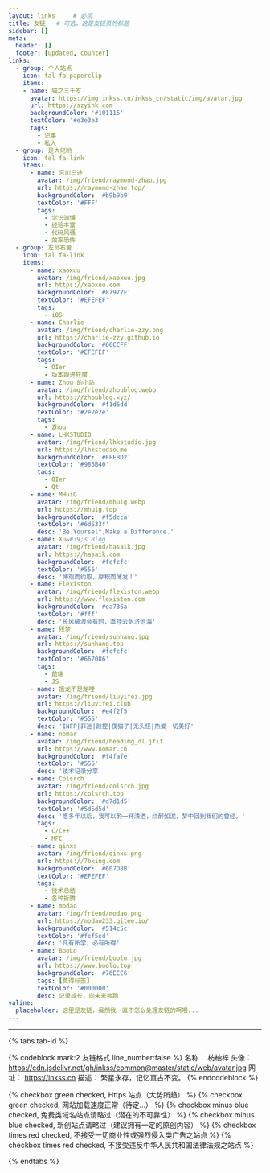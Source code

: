 ```yaml
---
layout: links     # 必须
title: 友链   # 可选，这是友链页的标题
sidebar: []
meta:
  header: []
  footer: [updated, counter]
links:
  - group: 个人站点
    icon: fal fa-paperclip
    items:
    - name: 猫之三千岁
      avatar: https://img.inkss.cn/inkss_cn/static/img/avatar.jpg
      url: https://szyink.com
      backgroundColor: '#101115'
      textColor: '#e3e3e3'
      tags:
        - 记事
        - 私人
  - group: 是大佬哟
    icon: fal fa-link
    items:
      - name: 忘川三途
        avatar: /img/friend/raymond-zhao.jpg
        url: https://raymond-zhao.top/
        backgroundColor: '#b9b9b9'
        textColor: '#FFF'
        tags:
          - 学识渊博
          - 经验丰富
          - 代码风骚
          - 效率恐怖
  - group: 左邻右舍
    icon: fal fa-link
    items:
      - name: xaoxuu
        avatar: /img/friend/xaoxuu.jpg
        url: https://xaoxuu.com
        backgroundColor: '#87977F'
        textColor: '#EFEFEF'
        tags:
          - iOS
      - name: Charlie
        avatar: /img/friend/charlie-zzy.png
        url: https://charlie-zzy.github.io
        backgroundColor: '#66CCFF'
        textColor: '#EFEFEF'
        tags:
          - OIer
          - 版本跟进狂魔
      - name: Zhou 的小站
        avatar: /img/friend/zhoublog.webp
        url: https://zhoublog.xyz/
        backgroundColor: '#f1d6dd'
        textColor: '#2e2e2e'
        tags:
          - Zhou
      - name: LHKSTUDIO
        avatar: /img/friend/lhkstudio.jpg
        url: https://lhkstudio.me
        backgroundColor: '#FFEBD2'
        textColor: '#985B40'
        tags:
          - OIer
          - Qt
      - name: MHuiG
        avatar: /img/friend/mhuig.webp
        url: https://mhuig.top
        backgroundColor: '#f5dcca'
        textColor: '#6d533f'
        desc: 'Be Yourself,Make a Difference.'
      - name: Xu&#39;s Blog
        avatar: /img/friend/hasaik.jpg
        url: https://hasaik.com
        backgroundColor: '#fcfcfc'
        textColor: '#555'
        desc: '博观而约取，厚积而薄发！'
      - name: Flexiston
        avatar: /img/friend/flexiston.webp
        url: https://www.flexiston.com
        backgroundColor: '#ea736a'
        textColor: '#fff'
        desc: '长风破浪会有时，直挂云帆济沧海'
      - name: 残梦
        avatar: /img/friend/sunhang.jpg
        url: https://sunhang.top
        backgroundColor: '#fcfcfc'
        textColor: '#667086'
        tags:
          - 前端
          - JS
      - name: 饿龙不是龙哩
        avatar: /img/friend/liuyifei.jpg
        url: https://liuyifei.club
        backgroundColor: '#e4f2f5'
        textColor: '#555'
        desc: 'INFP|菲迷|颜控|夜猫子|无头怪|热爱一切美好'
      - name: nomar
        avatar: /img/friend/headimg_dl.jfif
        url: https://www.nomar.cn
        backgroundColor: '#f4fafe'
        textColor: '#555'
        desc: '技术记录分享'
      - name: Colsrch
        avatar: /img/friend/colsrch.jpg
        url: https://colsrch.top
        backgroundColor: '#d7d1d5'
        textColor: '#5d5d5d'
        desc: '愿多年以后，我可以酌一杯清酒，烂醉如泥，梦中回到我们的曾经。'
        tags:
          - C/C++
          - MFC
      - name: qinxs
        avatar: /img/friend/qinxs.png
        url: https://7bxing.com
        backgroundColor: '#607D8B'
        textColor: '#EFEFEF'
        tags:
          - 技术总结
          - 各种折腾
      - name: modao
        avatar: /img/friend/modao.png
        url: https://modao233.gitee.io/
        backgroundColor: '#514c5c'
        textColor: '#fef5ed'
        desc: '凡有所学，必有所得'
      - name: BooLo
        avatar: /img/friend/boolo.jpg
        url: https://www.boolo.top
        backgroundColor: '#76EEC6'
        tags: [莫得标签]
        textColor: '#000000'
        desc: 记录成长，向未来奔跑
valine:
  placeholder: 这里是友链，虽然我一直不怎么处理友链的啊喂...
---
```


------

{% tabs tab-id %}

<!-- tab <i class="fad fa-galaxy"></i><i style="font-weight: normal;font-style: normal;">&nbsp;举个栗子</i> -->

{% codeblock mark:2 友链格式 line_number:false %}
名称： 枋柚梓
头像： https://cdn.jsdelivr.net/gh/inkss/common@master/static/web/avatar.jpg
网址： https://inkss.cn
描述： 繁星永存，记忆亘古不变。
{% endcodeblock %}

<!-- endtab -->

<!-- tab <i class="fad fa-greater-than-equal"></i><i style="font-weight: normal;font-style: normal;">&nbsp;前置要求 </i> -->

{% checkbox green checked, Https 站点（大势所趋） %}
{% checkbox green checked, 网站加载速度正常（待定...） %}
{% checkbox minus blue checked, 免费类域名站点请略过（潜在的不可靠性） %}
{% checkbox minus blue checked, 新创站点请略过（建议拥有一定的原创内容） %}
{% checkbox times red checked, 不接受一切商业性或强烈侵入类广告之站点 %}
{% checkbox times red checked, 不接受违反中华人民共和国法律法规之站点 %}

<!-- endtab -->

{% endtabs %}

